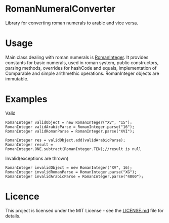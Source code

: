 # RomanNumeralConverter
Library for converting roman numerals to arabic and vice versa.

# Usage
Main class dealing with roman numerals is [RomanInteger](src/main/java/com/github/chaosfirebolt/converter/RomanInteger.java).
It provides constants for basic numerals, used in roman system, public constructors, parsing methods, overrides for hashCode and equals, implementation of Comparable and simple arithmethic operations. RomanInteger objects are immutable.

# Examples
Valid
```
RomanInteger validObject = new RomanInteger("XV", "15");
RomanInteger validArabicParse = RomanInteger.parse("16");
RomanInteger validRomanParse = RomanInteger.parse("XVI");

RomanInteger res = validObject.add(validArabicParse);
RomanInteger result = RomanInteger.ONE.subtract(RomanInteger.TEN);//result is null
```

Invalid(exceptions are thrown)
```
RomanInteger invalidObject = new RomanInteger("XV", 16);
RomanInteger invalidRomanParse = RomanInteger.parse("XG");
RomanInteger invalidArabicParse = RomanInteger.parse("4000");
```

# Licence
This project is licensed under the MIT License - see the [LICENSE.md](LICENSE) file for details.
